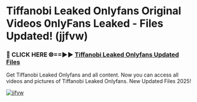 # Tiffanobi Leaked Onlyfans Original Videos 0nlyFans Leaked - Files Updated! (jjfvw)

<h3>🔴 CLICK HERE 🌐==►► <a href="https://tinyurl.com/ms9xzufz" rel="nofollow">Tiffanobi Leaked Onlyfans Updated Files</a></h3>

Get Tiffanobi Leaked Onlyfans and all content. Now you can access all videos and pictures of Tiffanobi Leaked Onlyfans. New Updated Files 2025!

[![jjfvw](https://i.imgur.com/ppqm5kG.gif)](https://tinyurl.com/ms9xzufz)
